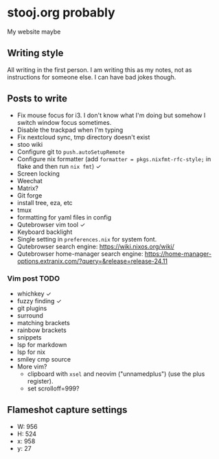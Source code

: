 # stooj.org probably

My website maybe

## Writing style

All writing in the first person. I am writing this as my notes, not as instructions for someone else.
I can have bad jokes though.

## Posts to write

- Fix mouse focus for i3. I don't know what I'm doing but somehow I switch window focus sometimes.
- Disable the trackpad when I'm typing
- Fix nextcloud sync, tmp directory doesn't exist
- stoo wiki
- Configure git to `push.autoSetupRemote`
- Configure nix formatter (add `formatter = pkgs.nixfmt-rfc-style;` in flake and then run `nix fmt`) ✓
- Screen locking
- Weechat
- Matrix?
- Git forge
- install tree, eza, etc
- tmux
- formatting for yaml files in config
- Qutebrowser vim tool ✓
- Keyboard backlight
- Single setting in `preferences.nix` for system font.
- Qutebrowser search engine: https://wiki.nixos.org/wiki/
- Qutebrowser home-manager search engine: https://home-manager-options.extranix.com/?query=&release=release-24.11

### Vim post TODO

- whichkey ✓
- fuzzy finding ✓
- git plugins
- surround
- matching brackets
- rainbow brackets
- snippets
- lsp for markdown
- lsp for nix
- smiley cmp source
- More vim?
  - clipboard with `xsel` and neovim ("unnamedplus") (use the plus register).
  - set scrolloff=999?

## Flameshot capture settings

- W: 956
- H: 524
- x: 958
- y: 27
